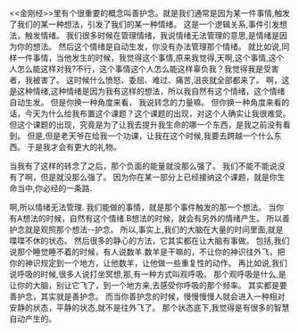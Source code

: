 <<金刚经>>里有个很重要的概念叫善护念。就是我们通常是因为某一件事情,触发了我们的某一种想法，引发了我们的某一种情绪。
这是一个逻辑关系,事件引发想法，触发情绪。
我们很多时候在管理情绪，我说情绪无法管理的意思,是情绪是因为你的想法。
然后这个情绪是自动生发，你没有办法管理那个情绪。
就比如说,同样一件事情，当他发生的时候，我觉得这个事情,原来我觉得,天啊,这个事情,这个人怎么能这样对我?不行，这个事情这个人怎么能这样辜负我？我觉得我是受害者，我被害了。
这时候什么愤怒、委屈、难过、痛苦,沮丧就全部都来了。
啊，这是这种情绪,这种情绪是因为我有这样的想法，所以我自然有这个情绪，这个情绪自动生发。
但是你换一种角度来看， 我说转念的力量嘛。
但你换一种角度来看的话，今天为什么给我布置这个课题？这个课题的出现，对这个人确实让我很难受。
但这个课题的出现，究竟是为了让我去提升我生命的哪一个东西，是我之前没有看到。
但是,但是老天爷在给我一个功课，让我在这个时候,我要去跨越一个什么东西。
于是我才会有更大的礼物。

当我有了这样的转念了之后，那个负面的能量就没那么强了。
我们不能不能说没有了啊，但是就没那么强了。
因为你在某一部分上已经接纳这个课题，就是你生命当中,你必经的一条路.

啊,所以情绪无法管理. 我们能做的事情，就是那个事件触发的那一个想法。
当你有A想法的时候，自然有这个情绪.B想法的时候，就会有另外的情绪产生。
所以善护念就是观照那个想法--护念。 
所以,事实上,我们的大脑在大量的时间里面,就是喋喋不休的状态。
然后很多的静心的方法，它其实都在让大脑有事做。
包括,我们说那个睡觉睡不着的时候，有人说数羊.数羊是干嘛的，不让你的神识往外飞，把你的神识规定到一个地方，让他数羊，让他做一些重复性的动作。
再比如说,我们说呼吸的时候,很多人说打坐冥想,那,有一种方式叫观呼吸。
那个观呼吸是什么,是让你的大脑，别让它飞了，到一个地方来,去感受你呼吸的那个频率。
其实都是要善护念，其实就是善护念。
而当你善护念的时候，慢慢慢慢人就会进入一种相对安静的状态，平静的状态,就不是往外飞了。
那个状态底下,我觉得是有很多的智慧自动产生的。
